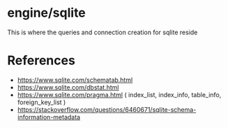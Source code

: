 # engine/sqlite

This is where the queries and connection creation for sqlite reside

# References
 * https://www.sqlite.com/schematab.html
 * https://www.sqlite.com/dbstat.html
 * https://www.sqlite.com/pragma.html ( index_list, index_info, table_info, foreign_key_list )
 * https://stackoverflow.com/questions/6460671/sqlite-schema-information-metadata
